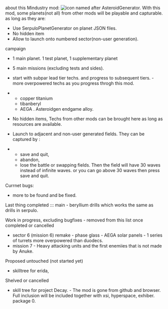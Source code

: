 
about this Mindustry mod:
![icon](https://github.com/chinhonnang0000/asteroidgen/blob/main/images/copper_is_scarce.png)
named after AsteroidGenerator. 
With this mod, some planets(not all) from other mods will be playable and capturable. as long as they are:
- Use SerpuloPlanetGenerator on planet JSON files. 
- No hidden item
- Allow to launch onto numbered sector(non-user generation).

campaign
- 1 main planet. 1 test planet, 1 supplementary planet
- 5 main missions (excluding tests and sides). 
- start with subpar lead tier techs.  and progress to subsequent tiers. - more overpowered techs as you progress throgh this mod.
- - copper titanium 
  - tibanberyl
  - AEGA . Asteroidgen endgame alloy. 

- No hidden items, Techs from other mods can be brought here as long as resources are available.
- Launch to adjacent and non-user generated fields. They can be captured by :
- - save and quit,
  - abandon,
  - lose the battle or swapping fields.
  Then the field will have 30 waves instead of infinite waves.
  or you can go above 30 waves then press save and quit.

Currnet bugs: 
- more to be found and be fixed. 

Last thing completed ::: main - beryllium drills which works the same as drills in serpulo. 

Work in progress, excluding bugfixes - removed from this list once completed or cancelled 
- sector 6 (mission 6) remake - phase glass - AEGA solar panels - 1 series of turrets more overpowered than duodecs.
- mission 7 - Heavy attacking units and the first enemiies that is not made by Anuke. 

Proposed untouched (not started yet)
- skilltree for erida,

Shelved or cancelled 
- skill tree for project Decay. - The mod is gone from github and browser. Full inclusion will be included together with xsi, hyperspace, exhiber. package 0.  
